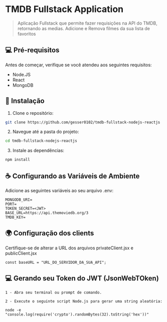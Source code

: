 # TMDB Fullstack Application 

> Aplicação Fullstack que permite fazer requisições na API do TMDB, retornando as medias. 
> Adicione e Remova filmes da sua lista de favoritos 

## 💻 Pré-requisitos

Antes de começar, verifique se você atendeu aos seguintes requisitos:

- Node.JS
- React
- MongoDB

## 🚀 Instalação

1. Clone o repositório:

```bash
git clone https://github.com/gesser0102/tmdb-fullstack-nodejs-reactjs
```
2. Navegue até a pasta do projeto:

```bash
cd tmdb-fullstack-nodejs-reactjs
```
3. Instale as dependências:

```bash
npm install
```

## ☕ Configurando as Variáveis de Ambiente

Adicione as seguintes variáveis ao seu arquivo .env:

```
MONGODB_URI=
PORT=
TOKEN_SECRET=<JWT>
BASE_URL=https://api.themoviedb.org/3
TMDB_KEY=
```

## 🌍 Configuração dos clients

Certifique-se de alterar a URL dos arquivos privateClient.jsx e publicClient.jsx

```
const baseURL = "URL_DO_SERVIDOR_DA_SUA_API";
```

## 💻 Gerando seu Token do JWT (JsonWebTOken)

```
1 - Abra seu terminal ou prompt de comando.

2 - Execute o seguinte script Node.js para gerar uma string aleatória:

node -e "console.log(require('crypto').randomBytes(32).toString('hex'))"
```


